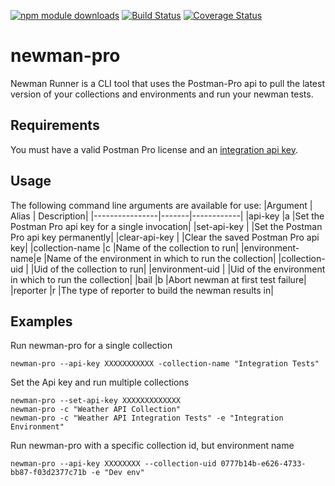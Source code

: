 [![npm module downloads](https://img.shields.io/npm/dt/newman-pro.svg)](https://www.npmjs.org/package/newman-pro) [![Build Status](https://travis-ci.org/allenheltondev/newman-pro.svg?branch=master)](https://travis-ci.org/allenheltondev/newman-pro) [![Coverage Status](https://coveralls.io/repos/github/allenheltondev/newman-pro/badge.svg)](https://coveralls.io/github/allenheltondev/newman-pro) 

# newman-pro
Newman Runner is a CLI tool that uses the Postman-Pro api to pull the latest version of your collections and environments and run your newman tests.

## Requirements
You must have a valid Postman Pro license and an [integration api key](https://tyler-cloud-project.postman.co/integrations/services/pm_pro_api/).

## Usage
The following command line arguments are available for use:
|Argument        | Alias | Description|
|----------------|-------|------------|
|api-key         |a      |Set the Postman Pro api key for a single invocation|
|set-api-key     |       |Set the Postman Pro api key permanently|
|clear-api-key   |       |Clear the saved Postman Pro api key|
|collection-name |c      |Name of the collection to run|
|environment-name|e      |Name of the environment in which to run the collection|
|collection-uid  |       |Uid of the collection to run|
|environment-uid |       |Uid of the environment in which to run the collection|
|bail            |b      |Abort newman at first test failure|
|reporter        |r      |The type of reporter to build the newman results in|

## Examples
Run newman-pro for a single collection
```
newman-pro --api-key XXXXXXXXXXX -collection-name "Integration Tests"
```

Set the Api key and run multiple collections
```
newman-pro --set-api-key XXXXXXXXXXXXX
newman-pro -c "Weather API Collection"
newman-pro -c "Weather API Integration Tests" -e "Integration Environment"
```

Run newman-pro with a specific collection id, but environment name
```
newman-pro --api-key XXXXXXXX --collection-uid 0777b14b-e626-4733-bb87-f03d2377c71b -e "Dev env"
```